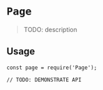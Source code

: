 # `Page`

> TODO: description

## Usage

```
const page = require('Page');

// TODO: DEMONSTRATE API
```
